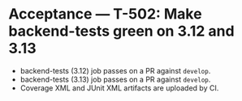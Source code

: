 # Acceptance — T-502: Make backend-tests green on 3.12 and 3.13

- backend-tests (3.12) job passes on a PR against `develop`.
- backend-tests (3.13) job passes on a PR against `develop`.
- Coverage XML and JUnit XML artifacts are uploaded by CI.

